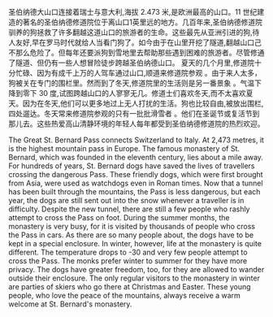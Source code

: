 圣伯纳德大山口连接着瑞士与意大利,海拔 2.473 米,是欧洲最高的山口。11 世纪建造的著名的圣伯纳德修道院位于离山口1英里远的地方。几百年来,圣伯纳德修道院驯养的狗拯救了许多翻越这道山口的旅游者的生命。这些最先从亚洲引进的狗,待人友好,早在罗马时代就给人当看门狗了。如今由于在山里开挖了隧道,翻越山口己不那么危险了。但每年还要派狗到雪地里去帮助那些遇到困难的旅游者。尽管修通了隧道、但仍有一些人想冒险徒步跨越圣伯纳德山口。
夏天的几个月里,修道院十分忙碌、因为有成千上万的人驾车通过山口,顺道来修道院参观 。由于来人太多，狗被关在专门的围栏里。然而到了冬天,修道院里的生活则是另一番景象 。气温下降到零下 30 度,试图跨越山口的人寥寥无几。修道士们喜欢冬天,而不太喜欢夏天。因为在冬天,他们可以更多地过上无人打扰的生活。狗也比较自由,被放出围栏,四处遛达。冬天常来修道院参观的只有一批批滑雪者 。他们在圣诞节或复活节到那儿去。这些热爱高山清静环境的年轻人每年都受到圣伯纳德修道院的热烈欢迎。

The Great St. Bernard Pass connects Switzerland to Italy. At 2,473 metres, it is the highest mountain pass in Europe. The famous monastery of St. Bernard, which was founded in the eleventh century, lies about a mile away. For hundreds of years, St. Bernard dogs have saved the lives of travellers crossing the dangerous Pass. These friendly dogs, which were first brought from Asia, were used as watchdogs even in Roman times. Now that a tunnel has been built through the mountains, the Pass is less dangerous, but each year, the dogs are still sent out into the snow whenever a traveller is in difficulty. Despite the new tunnel, there are still a few people who rashly attempt to cross the Pass on foot.
During the summer months, the monastery is very busy, for it is visited by thousands of people who cross the Pass in cars. As there are so many people about, the dogs have to be kept in a special enclosure. In winter, however, life at the monastery is quite different. The temperature drops to -30 and very few people attempt to cross the Pass. The monks prefer winter to summer for they have more privacy. The dogs have greater freedom, too, for they are allowed to wander outside their enclosure. The only regular visitors to the monastery in winter are parties of skiers who go there at Christmas and Easter. These young people, who love the peace of the mountains, always receive a warm welcome at St. Bernard's monastery.